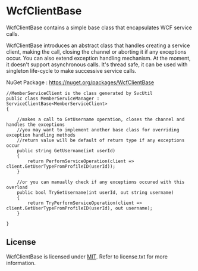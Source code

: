 WcfClientBase
=============
WcfClientBase contains a simple base class that encapsulates WCF service calls.

WcfClientBase introduces an abstract class that handles creating a service client, making the call, closing the channel or aborting it if any exceptions occur. You can also extend exception handling mechanism. At the moment, it doesn't support asynchronous calls. It's thread safe, it can be used with singleton life-cycle to make successive service calls.

NuGet Package : https://nuget.org/packages/WcfClientBase




    //MemberServiceClient is the class generated by SvcUtil
    public class MemberServiceManager : ServiceClientBase<MemberServiceClient>
    {
        
        //makes a call to GetUsername operation, closes the channel and handles the exceptions
        //you may want to implement another base class for overriding exception handling methods
        //return value will be default of return type if any exceptions occur
        public string GetUsername(int userId)
        {
            return PerformServiceOperation(client => client.GetUserTypeFromProfileID(userId));
        }

        //or you can manually check if any exceptions occured with this overload
        public bool TryGetUsername(int userId, out string username)
        {
            return TryPerformServiceOperation(client => client.GetUserTypeFromProfileID(userId), out username);
        }

    }
	
## License

WcfClientBase is licensed under [MIT](http://opensource.org/licenses/MIT "Read more about the MIT license form"). Refer to license.txt for more information.